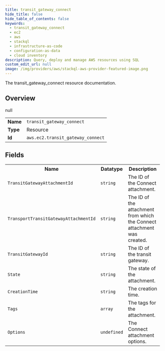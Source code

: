 ```yaml
---
title: transit_gateway_connect
hide_title: false
hide_table_of_contents: false
keywords:
  - transit_gateway_connect
  - ec2
  - aws
  - stackql
  - infrastructure-as-code
  - configuration-as-data
  - cloud inventory
description: Query, deploy and manage AWS resources using SQL
custom_edit_url: null
image: /img/providers/aws/stackql-aws-provider-featured-image.png
---
```

The transit_gateway_connect resource documentation.

## Overview
<table><tbody>
<tr><td><b>Name</b></td><td><code>transit_gateway_connect</code></td></tr>
<tr><td><b>Type</b></td><td>Resource</td></tr>
null
<tr><td><b>Id</b></td><td><code>aws.ec2.transit_gateway_connect</code></td></tr>
</tbody></table>

## Fields
<table><tbody>
<tr><th>Name</th><th>Datatype</th><th>Description</th></tr>
<tr><td><code>TransitGatewayAttachmentId</code></td><td><code>string</code></td><td>The ID of the Connect attachment.</td></tr><tr><td><code>TransportTransitGatewayAttachmentId</code></td><td><code>string</code></td><td>The ID of the attachment from which the Connect attachment was created.</td></tr><tr><td><code>TransitGatewayId</code></td><td><code>string</code></td><td>The ID of the transit gateway.</td></tr><tr><td><code>State</code></td><td><code>string</code></td><td>The state of the attachment.</td></tr><tr><td><code>CreationTime</code></td><td><code>string</code></td><td>The creation time.</td></tr><tr><td><code>Tags</code></td><td><code>array</code></td><td>The tags for the attachment.</td></tr><tr><td><code>Options</code></td><td><code>undefined</code></td><td>The Connect attachment options.</td></tr>
</tbody></table>